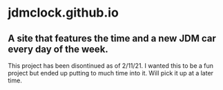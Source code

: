 # jdmclock.github.io
A site that features the time and a new JDM car every day of the week.
--------------------------------------------------------------------------------
This project has been disontinued as of 2/11/21. I wanted this to be a fun project but ended up putting to much time into it. Will pick it up at a later time.
